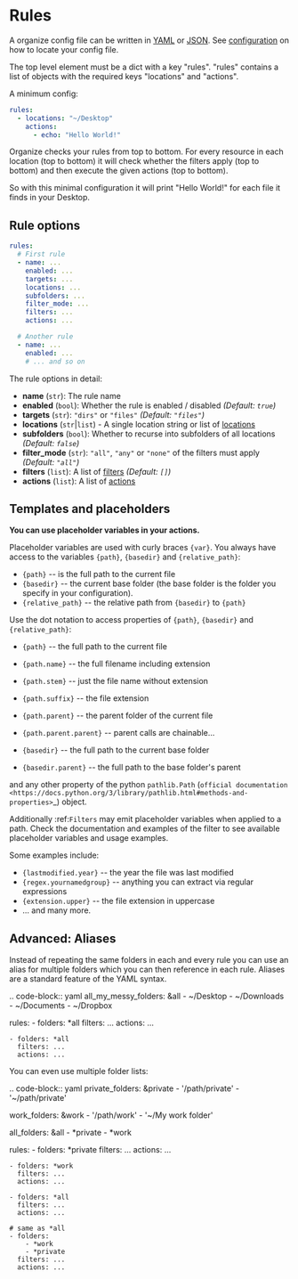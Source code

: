 # Rules

A organize config file can be written in [YAML](https://learnxinyminutes.com/docs/yaml/)
or [JSON](https://learnxinyminutes.com/docs/json/). See [configuration](00-configuration.md)
on how to locate your config file.

The top level element must be a dict with a key "rules".
"rules" contains a list of objects with the required keys "locations" and "actions".

A minimum config:

```yaml
rules:
  - locations: "~/Desktop"
    actions:
      - echo: "Hello World!"
```

Organize checks your rules from top to bottom. For every resource in each location (top to bottom)
it will check whether the filters apply (top to bottom) and then execute the given actions (top to bottom).

So with this minimal configuration it will print "Hello World!" for each file it finds in your Desktop.

## Rule options

```yaml
rules:
  # First rule
  - name: ...
    enabled: ...
    targets: ...
    locations: ...
    subfolders: ...
    filter_mode: ...
    filters: ...
    actions: ...

  # Another rule
  - name: ...
    enabled: ...
    # ... and so on
```

The rule options in detail:

- **name** (`str`): The rule name
- **enabled** (`bool`): Whether the rule is enabled / disabled _(Default: `true`)_
- **targets** (`str`): `"dirs"` or `"files"` _(Default: `"files"`)_
- **locations** (`str`|`list`) - A single location string or list of [locations](02-locations.md)
- **subfolders** (`bool`): Whether to recurse into subfolders of all locations _(Default: `false`)_
- **filter_mode** (`str`): `"all"`, `"any"` or `"none"` of the filters must apply _(Default: `"all"`)_
- **filters** (`list`): A list of [filters](03-filters.md) _(Default: `[]`)_
- **actions** (`list`): A list of [actions](04-actions.md)

## Templates and placeholders

**You can use placeholder variables in your actions.**

Placeholder variables are used with curly braces `{var}`.
You always have access to the variables `{path}`, `{basedir}` and `{relative_path}`:

- `{path}` -- is the full path to the current file
- `{basedir}` -- the current base folder (the base folder is the folder you
  specify in your configuration).
- `{relative_path}` -- the relative path from `{basedir}` to `{path}`

Use the dot notation to access properties of `{path}`, `{basedir}` and `{relative_path}`:

- `{path}` -- the full path to the current file
- `{path.name}` -- the full filename including extension
- `{path.stem}` -- just the file name without extension
- `{path.suffix}` -- the file extension
- `{path.parent}` -- the parent folder of the current file
- `{path.parent.parent}` -- parent calls are chainable...

- `{basedir}` -- the full path to the current base folder
- `{basedir.parent}` -- the full path to the base folder's parent

and any other property of the python `pathlib.Path` (`official documentation <https://docs.python.org/3/library/pathlib.html#methods-and-properties>`\_) object.

Additionally :ref:`Filters` may emit placeholder variables when applied to a
path. Check the documentation and examples of the filter to see available
placeholder variables and usage examples.

Some examples include:

- `{lastmodified.year}` -- the year the file was last modified
- `{regex.yournamedgroup}` -- anything you can extract via regular expressions
- `{extension.upper}` -- the file extension in uppercase
- ... and many more.


## Advanced: Aliases

Instead of repeating the same folders in each and every rule you can use an alias for multiple folders which you can then reference in each rule.
Aliases are a standard feature of the YAML syntax.

.. code-block:: yaml
all_my_messy_folders: &all - ~/Desktop - ~/Downloads - ~/Documents - ~/Dropbox

rules: - folders: \*all
filters: ...
actions: ...

    - folders: *all
      filters: ...
      actions: ...

You can even use multiple folder lists:

.. code-block:: yaml
private_folders: &private - '/path/private' - '~/path/private'

work_folders: &work - '/path/work' - '~/My work folder'

all_folders: &all - *private - *work

rules: - folders: \*private
filters: ...
actions: ...

    - folders: *work
      filters: ...
      actions: ...

    - folders: *all
      filters: ...
      actions: ...

    # same as *all
    - folders:
        - *work
        - *private
      filters: ...
      actions: ...
